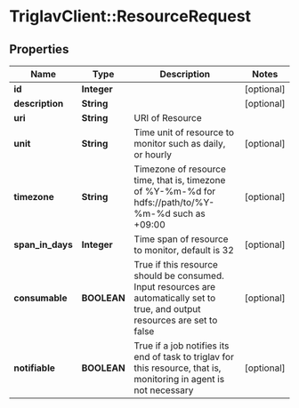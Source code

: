 # TriglavClient::ResourceRequest

## Properties
Name | Type | Description | Notes
------------ | ------------- | ------------- | -------------
**id** | **Integer** |  | [optional] 
**description** | **String** |  | [optional] 
**uri** | **String** | URI of Resource | 
**unit** | **String** | Time unit of resource to monitor such as daily, or hourly | [optional] 
**timezone** | **String** | Timezone of resource time, that is, timezone of %Y-%m-%d for hdfs://path/to/%Y-%m-%d such as +09:00 | [optional] 
**span_in_days** | **Integer** | Time span of resource to monitor, default is 32 | [optional] 
**consumable** | **BOOLEAN** | True if this resource should be consumed. Input resources are automatically set to true, and output resources are set to false | [optional] 
**notifiable** | **BOOLEAN** | True if a job notifies its end of task to triglav for this resource, that is, monitoring in agent is not necessary | [optional] 


